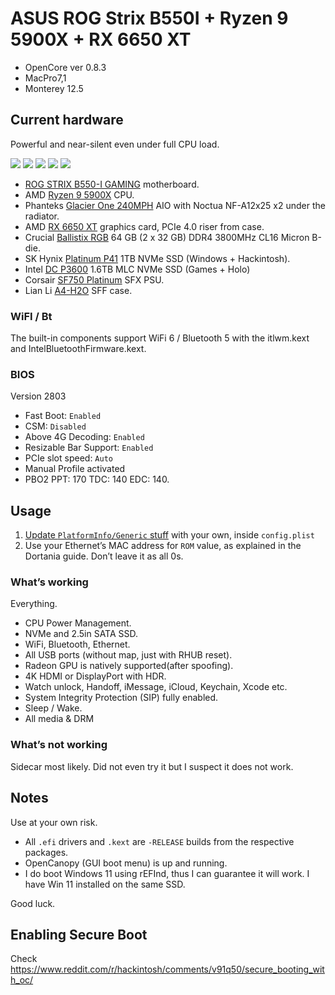 # ASUS ROG Strix B550I + Ryzen 9 5900X + RX 6650 XT

- OpenCore ver 0.8.3
- MacPro7,1
- Monterey 12.5

## Current hardware

Powerful and near-silent even under full CPU load.

![](media/sysinfo.png)
![](media/AIO.jpg)
![](media/Right.jpg)
![](media/Left.jpg)
![](media/cbr23.png)

- [ROG STRIX B550-I GAMING](https://rog.asus.com/us/motherboards/rog-strix/rog-strix-b550-i-gaming-model/) motherboard.
- AMD [Ryzen 9 5900X](https://www.amd.com/en/products/cpu/amd-ryzen-9-5900x) CPU.
- Phanteks [Glacier One 240MPH](https://phanteks.com/Glacier-One-MP.html) AIO with Noctua NF-A12x25 x2 under the radiator.
- AMD [RX 6650 XT](https://www.amd.com/en/products/graphics/amd-radeon-rx-6650-xt) graphics card, PCIe 4.0 riser from case.
- Crucial [Ballistix RGB](https://www.crucial.com/memory/ddr4/bl2k32g32c16u4bl) 64 GB (2 x 32 GB) DDR4 3800MHz CL16 Micron B-die.
- SK Hynix [Platinum P41](https://ssd.skhynix.com/platinum_p41/) 1TB NVMe SSD (Windows + Hackintosh).
- Intel [DC P3600](https://ark.intel.com/content/www/us/en/ark/products/80993/intel-ssd-dc-p3600-series-1-6tb-2-5in-pcie-3-0-20nm-mlc.html) 1.6TB MLC NVMe SSD (Games + Holo)
- Corsair [SF750 Platinum](https://www.corsair.com/us/en/Categories/Products/Power-Supply-Units/Power-Supply-Units-Advanced/SF-Series/p/CP-9020186-NA) SFX PSU.
- Lian Li [A4-H2O](https://lian-li.com/product/a4h2o/) SFF case.

### WiFI / Bt

The built-in components support WiFi 6 / Bluetooth 5 with the itlwm.kext and IntelBluetoothFirmware.kext.

### BIOS

Version 2803

- Fast Boot: `Enabled`
- CSM: `Disabled`
- Above 4G Decoding: `Enabled`
- Resizable Bar Support: `Enabled`
- PCIe slot speed: `Auto`
- Manual Profile activated
- PBO2 PPT: 170 TDC: 140 EDC: 140.

## Usage

1. [Update `PlatformInfo/Generic` stuff](https://dortania.github.io/OpenCore-Post-Install/universal/iservices.html#generate-a-new-serial) with your own, inside `config.plist`
2. Use your Ethernet’s MAC address for `ROM` value, as explained in the Dortania guide. Don’t leave it as all 0s.

### What’s working

Everything.

- CPU Power Management.
- NVMe and 2.5in SATA SSD.
- WiFi, Bluetooth, Ethernet.
- All USB ports (without map, just with RHUB reset).
- Radeon GPU is natively supported(after spoofing).
- 4K HDMI or DisplayPort with HDR.
- Watch unlock, Handoff, iMessage, iCloud, Keychain, Xcode etc.
- System Integrity Protection (SIP) fully enabled.
- Sleep / Wake.
- All media & DRM

### What’s not working

Sidecar most likely. Did not even try it but I suspect it does not work.

## Notes

Use at your own risk. 

- All `.efi` drivers and `.kext` are `-RELEASE` builds from the respective packages. 
- OpenCanopy (GUI boot menu) is up and running.
- I do boot Windows 11 using rEFInd, thus I can guarantee it will work. I have Win 11 installed on the same SSD.

Good luck.

## Enabling Secure Boot
Check https://www.reddit.com/r/hackintosh/comments/v91q50/secure_booting_with_oc/
